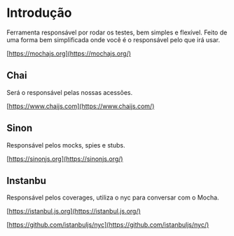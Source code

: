 # Introdução
Ferramenta responsável por rodar os testes, bem simples e flexível. Feito de uma forma bem simplificada onde você é o responsável pelo que irá usar.

[https://mochajs.org](https://mochajs.org/)

## Chai

Será o responsável pelas nossas acessões.

[https://www.chaijs.com](https://www.chaijs.com/)

## Sinon

Responsável pelos mocks, spies e stubs.

[https://sinonjs.org](https://sinonjs.org/)

## Instanbu

Responsável pelos coverages, utiliza o nyc para conversar com o Mocha.

[https://istanbul.js.org](https://istanbul.js.org/)

[https://github.com/istanbuljs/nyc](https://github.com/istanbuljs/nyc/)